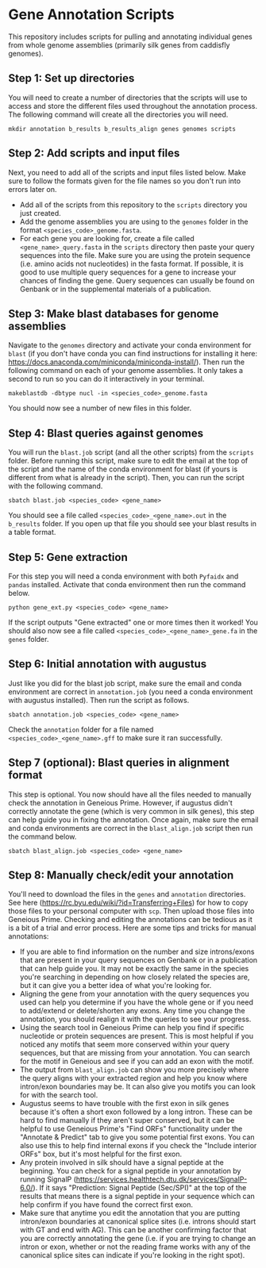 # Gene Annotation Scripts
This repository includes scripts for pulling and annotating individual genes from whole genome assemblies (primarily silk genes from caddisfly genomes). 

## Step 1: Set up directories
You will need to create a number of directories that the scripts will use to access and store the different files used throughout the annotation process. The following command will create all the directories you will need.
```
mkdir annotation b_results b_results_align genes genomes scripts
```
## Step 2: Add scripts and input files
Next, you need to add all of the scripts and input files listed below. Make sure to follow the formats given for the file names so you don't run into errors later on. 
- Add all of the scripts from this repository to the `scripts` directory you just created. 
- Add the genome assemblies you are using to the `genomes` folder in the format `<species_code>_genome.fasta`. 
- For each gene you are looking for, create a file called `<gene_name>_query.fasta` in the `scripts` directory then paste your query sequences into the file. Make sure you are using the protein sequence (i.e. amino acids not nucleotides) in the fasta format. If possible, it is good to use multiple query sequences for a gene to increase your chances of finding the gene. Query sequences can usually be found on Genbank or in the supplemental materials of a publication.

## Step 3: Make blast databases for genome assemblies
Navigate to the `genomes` directory and activate your conda environment for `blast` (if you don't have conda you can find instructions for installing it here: https://docs.anaconda.com/miniconda/miniconda-install/). 
Then run the following command on each of your genome assemblies. It only takes a second to run so you can do it interactively in your terminal. 
```
makeblastdb -dbtype nucl -in <species_code>_genome.fasta
```
You should now see a number of new files in this folder. 

## Step 4: Blast queries against genomes
You will run the `blast.job` script (and all the other scripts) from the `scripts` folder. Before running this script, make sure to edit the email at the top of the script and the name of the conda environment for blast (if yours is different from what is already in the script). Then, you can run the script with the following command.
```
sbatch blast.job <species_code> <gene_name>
```
You should see a file called `<species_code>_<gene_name>.out` in the `b_results` folder. If you open up that file you should see your blast results in a table format. 

## Step 5: Gene extraction
For this step you will need a conda environment with both `Pyfaidx` and `pandas` installed. Activate that conda environment then run the command below.
```
python gene_ext.py <species_code> <gene_name>
```
If the script outputs "Gene extracted" one or more times then it worked! You should also now see a file called `<species_code>_<gene_name>_gene.fa` in the `genes` folder.  

## Step 6: Initial annotation with augustus
Just like you did for the blast job script, make sure the email and conda environment are correct in `annotation.job` (you need a conda environment with augustus installed). Then run the script as follows.
```
sbatch annotation.job <species_code> <gene_name>
```
Check the `annotation` folder for a file named `<species_code>_<gene_name>.gff` to make sure it ran successfully. 

## Step 7 (optional): Blast queries in alignment format
This step is optional. You now should have all the files needed to manually check the annotation in Geneious Prime. However, if augustus didn't correctly annotate the gene (which is very common in silk genes), this step can help guide you in fixing the annotation. Once again, make sure the email and conda environments are correct in the `blast_align.job` script then run the command below.
```
sbatch blast_align.job <species_code> <gene_name>
```
## Step 8: Manually check/edit your annotation
You'll need to download the files in the `genes` and `annotation` directories. See here (https://rc.byu.edu/wiki/?id=Transferring+Files) for how to copy those files to your personal computer with `scp`. Then upload those files into Geneious Prime. Checking and editing the annotations can be tedious as it is a bit of a trial and error process. Here are some tips and tricks for manual annotations:
- If you are able to find information on the number and size introns/exons that are present in your query sequences on Genbank or in a publication that can help guide you. It may not be exactly the same in the species you're searching in depending on how closely related the species are, but it can give you a better idea of what you're looking for.
- Aligning the gene from your annotation with the query sequences you used can help you determine if you have the whole gene or if you need to add/extend or delete/shorten any exons. Any time you change the annotation, you should realign it with the queries to see your progress. 
- Using the search tool in Geneious Prime can help you find if specific nucleotide or protein sequences are present. This is most helpful if you noticed any motifs that seem more conserved within your query sequences, but that are missing from your annotation. You can search for the motif in Geneious and see if you can add an exon with the motif.  
- The output from `blast_align.job` can show you more precisely where the query aligns with your extracted region and help you know where intron/exon boundaries may be. It can also give you motifs you can look for with the search tool.
- Augustus seems to have trouble with the first exon in silk genes because it's often a short exon followed by a long intron. These can be hard to find manually if they aren't super conserved, but it can be helpful to use Geneious Prime's "Find ORFs" functionality under the "Annotate & Predict" tab to give you some potential first exons. You can also use this to help find internal exons if you check the "Include interior ORFs" box, but it's most helpful for the first exon.
- Any protein involved in silk should have a signal peptide at the beginning. You can check for a signal peptide in your annotation by running SignalP (https://services.healthtech.dtu.dk/services/SignalP-6.0/). If it says "Prediction: Signal Peptide (Sec/SPI)" at the top of the results that means there is a signal peptide in your sequence which can help confirm if you have found the correct first exon.
- Make sure that anytime you edit the annotation that you are putting intron/exon boundaries at canonical splice sites (i.e. introns should start with GT and end with AG). This can be another confirming factor that you are correctly annotating the gene (i.e. if you are trying to change an intron or exon, whether or not the reading frame works with any of the canonical splice sites can indicate if you're looking in the right spot). 


